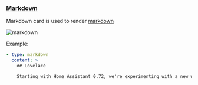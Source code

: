 ### [Markdown](https://developers.home-assistant.io/docs/en/lovelace_card_types.html#markdown)
Markdown card is used to render [markdown](http://commonmark.org/help/)

![markdown](https://user-images.githubusercontent.com/7738048/41775900-7269b8c8-762e-11e8-90f9-5634783d283e.png)

Example:
```yaml
- type: markdown
  content: >
    ## Lovelace

    Starting with Home Assistant 0.72, we're experimenting with a new way of defining your interface. We're calling it the **Lovelace UI**.
```